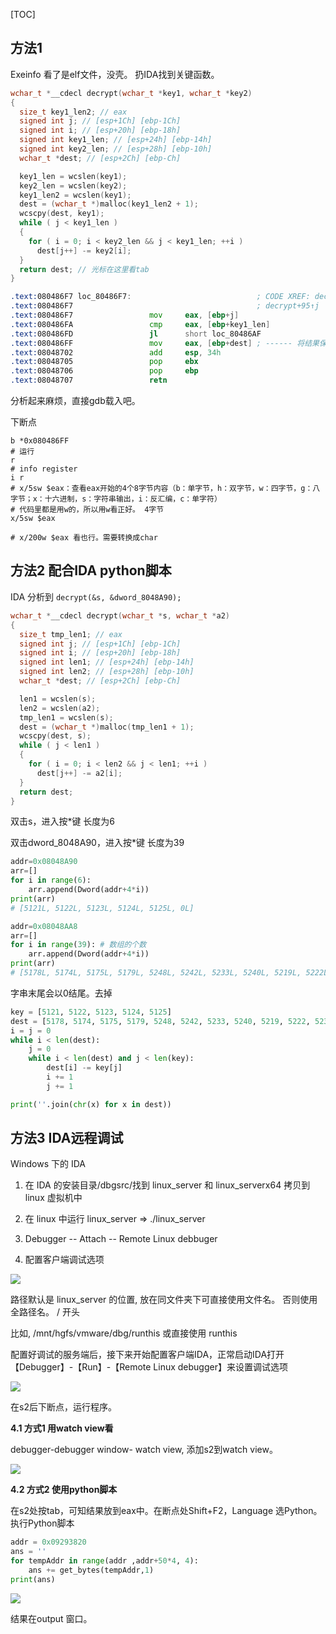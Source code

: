 [TOC]

## 方法1
Exeinfo 看了是elf文件，没壳。 扔IDA找到关键函数。

```c
wchar_t *__cdecl decrypt(wchar_t *key1, wchar_t *key2)
{
  size_t key1_len2; // eax
  signed int j; // [esp+1Ch] [ebp-1Ch]
  signed int i; // [esp+20h] [ebp-18h]
  signed int key1_len; // [esp+24h] [ebp-14h]
  signed int key2_len; // [esp+28h] [ebp-10h]
  wchar_t *dest; // [esp+2Ch] [ebp-Ch]

  key1_len = wcslen(key1);
  key2_len = wcslen(key2);
  key1_len2 = wcslen(key1);
  dest = (wchar_t *)malloc(key1_len2 + 1);
  wcscpy(dest, key1);
  while ( j < key1_len )
  {
    for ( i = 0; i < key2_len && j < key1_len; ++i )
      dest[j++] -= key2[i];
  }
  return dest; // 光标在这里看tab
}
```

```asm
.text:080486F7 loc_80486F7:                            ; CODE XREF: decrypt+55↑j
.text:080486F7                                         ; decrypt+95↑j
.text:080486F7                 mov     eax, [ebp+j]
.text:080486FA                 cmp     eax, [ebp+key1_len]
.text:080486FD                 jl      short loc_80486AF
.text:080486FF                 mov     eax, [ebp+dest] ; ------ 将结果保存到eax了。看这里解决 080486FF
.text:08048702                 add     esp, 34h
.text:08048705                 pop     ebx
.text:08048706                 pop     ebp
.text:08048707                 retn
```
分析起来麻烦，直接gdb载入吧。

下断点

    b *0x080486FF 
    # 运行
    r 
    # info register
    i r
    # x/5sw $eax：查看eax开始的4个8字节内容（b：单字节，h：双字节，w：四字节，g：八字节；x：十六进制，s：字符串输出，i：反汇编，c：单字符）
    # 代码里都是用w的，所以用w看正好。 4字节
    x/5sw $eax

    # x/200w $eax 看也行。需要转换成char

## 方法2 配合IDA python脚本

IDA 分析到 `decrypt(&s, &dword_8048A90);` 

```c
wchar_t *__cdecl decrypt(wchar_t *s, wchar_t *a2)
{
  size_t tmp_len1; // eax
  signed int j; // [esp+1Ch] [ebp-1Ch]
  signed int i; // [esp+20h] [ebp-18h]
  signed int len1; // [esp+24h] [ebp-14h]
  signed int len2; // [esp+28h] [ebp-10h]
  wchar_t *dest; // [esp+2Ch] [ebp-Ch]

  len1 = wcslen(s);
  len2 = wcslen(a2);
  tmp_len1 = wcslen(s);
  dest = (wchar_t *)malloc(tmp_len1 + 1);
  wcscpy(dest, s);
  while ( j < len1 )
  {
    for ( i = 0; i < len2 && j < len1; ++i )
      dest[j++] -= a2[i];
  }
  return dest;
}
```
双击s，进入按*键 长度为6

双击dword_8048A90，进入按*键 长度为39

```python
addr=0x08048A90
arr=[]
for i in range(6):
    arr.append(Dword(addr+4*i))
print(arr)
# [5121L, 5122L, 5123L, 5124L, 5125L, 0L]

addr=0x08048AA8
arr=[]
for i in range(39): # 数组的个数
    arr.append(Dword(addr+4*i))
print(arr)
# [5178L, 5174L, 5175L, 5179L, 5248L, 5242L, 5233L, 5240L, 5219L, 5222L, 5235L, 5223L, 5218L, 5221L, 5235L, 5216L, 5227L, 5233L, 5240L, 5226L, 5235L, 5232L, 5220L, 5240L, 5230L, 5232L, 5232L, 5220L, 5232L, 5220L, 5230L, 5243L, 5238L, 5240L, 5226L, 5235L, 5243L, 5248L, 0L]
```

字串末尾会以0结尾。去掉

```python
key = [5121, 5122, 5123, 5124, 5125]
dest = [5178, 5174, 5175, 5179, 5248, 5242, 5233, 5240, 5219, 5222, 5235, 5223, 5218, 5221, 5235, 5216, 5227, 5233, 5240, 5226, 5235, 5232, 5220, 5240, 5230, 5232, 5232, 5220, 5232, 5220, 5230, 5243, 5238, 5240, 5226, 5235, 5243, 5248]
i = j = 0
while i < len(dest):
    j = 0
    while i < len(dest) and j < len(key):
        dest[i] -= key[j]
        i += 1
        j += 1

print(''.join(chr(x) for x in dest))
```

## 方法3 IDA远程调试

Windows 下的 IDA     

1. 在 IDA 的安装目录/dbgsrc/找到 linux_server 和 linux_serverx64 拷贝到 linux 虚拟机中

2. 在 linux 中运行 linux_server => ./linux_server

3. Debugger -- Attach -- Remote Linux debbuger

4. 配置客户端调试选项

![](xctf_nostring_attacted.md1.png)


路径默认是 linux_server 的位置, 放在同文件夹下可直接使用文件名。 否则使用全路径名。 / 开头

比如, /mnt/hgfs/vmware/dbg/runthis 或直接使用 runthis

配置好调试的服务端后，接下来开始配置客户端IDA，正常启动IDA打开【Debugger】-【Run】-【Remote Linux debugger】来设置调试选项


![](xctf_nostring_attacted.md2.png)

在s2后下断点，运行程序。

__4.1 方式1 用watch view看__

debugger-debugger window-  watch view, 添加s2到watch view。

![](xctf_nostring_attacted.md3.png)

__4.2 方式2 使用python脚本__

在s2处按tab，可知结果放到eax中。在断点处Shift+F2，Language 选Python。执行Python脚本

```python
addr = 0x09293820
ans = ''
for tempAddr in range(addr ,addr+50*4, 4):
    ans += get_bytes(tempAddr,1)
print(ans)
```
![](xctf_nostring_attacted.md4.png)

结果在output 窗口。